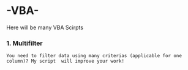 # -VBA-

Here will be many VBA Scirpts
### 1. Multifilter
    You need to filter data using many criterias (applicable for one column)? My script  will improve your work!
